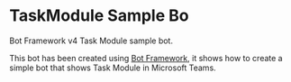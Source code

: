 ﻿# TaskModule Sample Bo

Bot Framework v4 Task Module sample bot.

This bot has been created using [Bot Framework](https://dev.botframework.com), it shows how to create a simple bot that shows Task Module in Microsoft Teams.
